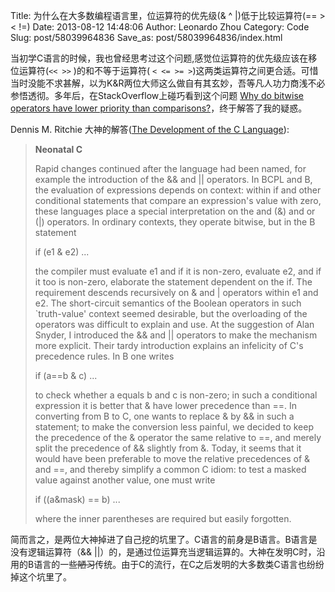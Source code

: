 Title: 为什么在大多数编程语言里，位运算符的优先级(& ^ |)低于比较运算符(== > < !=)
Date: 2013-08-12 14:48:06
Author: Leonardo Zhou
Category: Code
Slug: post/58039964836
Save_as: post/58039964836/index.html

当初学C语言的时候，我也曾经思考过这个问题,感觉位运算符的优先级应该在移位运算符(`<< >>` )的和不等于运算符( `< <= >= >`)这两类运算符之间更合适。可惜当时没能不求甚解，以为K&R两位大师这么做自有其玄妙，吾等凡人功力商浅不必参悟透彻。多年后，在StackOverflow上碰巧看到这个问题 [Why do bitwise operators have lower priority than comparisons?][]，终于解答了我的疑惑。


Dennis M. Ritchie 大神的解答([The Development of the C Language][]):


>  **Neonatal C**
> 
> 
> Rapid changes continued after the language had been named, for example
> the introduction of the && and || operators. In BCPL and B, the
> evaluation of expressions depends on context: within if and other
> conditional statements that compare an expression's value with zero,
> these languages place a special interpretation on the and (&) and or
> (|) operators. In ordinary contexts, they operate bitwise, but in the
> B statement
> 
> 
> if (e1 & e2) ...
> 
> 
> the compiler must evaluate e1 and if it is non-zero, evaluate e2, and
> if it too is non-zero, elaborate the statement dependent on the if.
> The requirement descends recursively on & and | operators within e1
> and e2. The short-circuit semantics of the Boolean operators in such
> `truth-value' context seemed desirable, but the overloading of the
> operators was difficult to explain and use. At the suggestion of Alan
> Snyder, I introduced the && and || operators to make the mechanism
> more explicit. Their tardy introduction explains an infelicity of C's
> precedence rules. In B one writes
> 
> 
> if (a==b & c) ...
> 
> 
> to check whether a equals b and c is non-zero; in such a conditional
> expression it is better that & have lower precedence than ==. In
> converting from B to C, one wants to replace & by && in such a
> statement; to make the conversion less painful, we decided to keep the
> precedence of the & operator the same relative to ==, and merely split
> the precedence of && slightly from &. Today, it seems that it would
> have been preferable to move the relative precedences of & and ==, and
> thereby simplify a common C idiom: to test a masked value against
> another value, one must write
> 
> 
> if ((a&mask) == b) ...
> 
> 
> where the inner parentheses are required but easily forgotten.


简而言之，是两位大神掉进了自己挖的坑里了。C语言的前身是B语言。B语言是没有逻辑运算符（&&
||）的，是通过位运算充当逻辑运算的。大神在发明C时，沿用的B语言的一些~~陋习~~传统。由于C的流行，在C之后发明的大多数类C语言也纷纷掉这个坑里了。


  [Why do bitwise operators have lower priority than comparisons?]: http://programmers.stackexchange.com/questions/194635/why-do-bitwise-operators-have-lower-priority-than-comparisons
  [The Development of the C Language]: http://cm.bell-labs.com/cm/cs/who/dmr/chist.html
